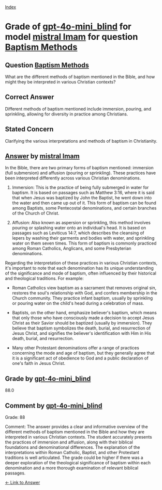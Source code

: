 
[Index](../../../../index.md)
# Grade of [gpt-4o-mini_blind](../../../grading_models/gpt-4o-mini_blind.md) for model [mistral Imam](../../../answering_models/mistral_Imam.md) for question [Baptism Methods](../../../questions/Baptism_Methods.md)

## Question [Baptism Methods](../../../questions/Baptism_Methods.md)
What are the different methods of baptism mentioned in the Bible, and how might they be interpreted in various Christian contexts?

## Correct Answer
Different methods of baptism mentioned include immersion, pouring, and sprinkling, allowing for diversity in practice among Christians.

## Stated Concern
Clarifying the various interpretations and methods of baptism in Christianity.

## [Answer](../Baptism_Methods.md) by [mistral Imam](../../../answering_models/mistral_Imam.md)
 In the Bible, there are two primary forms of baptism mentioned: immersion (full submersion) and affusion (pouring or sprinkling). These practices have been interpreted differently across various Christian denominations.

1. Immersion: This is the practice of being fully submerged in water for baptism. It is based on passages such as Matthew 3:16, where it is said that when Jesus was baptized by John the Baptist, he went down into the water and then came up out of it. This form of baptism can be found among Baptists, some Pentecostal denominations, and certain branches of the Church of Christ.

2. Affusion: Also known as aspersion or sprinkling, this method involves pouring or splashing water onto an individual's head. It is based on passages such as Leviticus 14:7, which describes the cleansing of lepers by washing their garments and bodies with water, and sprinkling water on them seven times. This form of baptism is commonly practiced among Roman Catholics, Anglicans, and some Presbyterian denominations.

Regarding the interpretation of these practices in various Christian contexts, it's important to note that each denomination has its unique understanding of the significance and mode of baptism, often influenced by their historical and theological traditions. For example:

- Roman Catholics view baptism as a sacrament that removes original sin, restores the soul's relationship with God, and confers membership in the Church community. They practice infant baptism, usually by sprinkling or pouring water on the child's head during a celebration of mass.

- Baptists, on the other hand, emphasize believer's baptism, which means that only those who have consciously made a decision to accept Jesus Christ as their Savior should be baptized (usually by immersion). They believe that baptism symbolizes the death, burial, and resurrection of Jesus Christ, and signifies the believer's identification with Him in His death, burial, and resurrection.

- Many other Protestant denominations offer a range of practices concerning the mode and age of baptism, but they generally agree that it is a significant act of obedience to God and a public declaration of one's faith in Jesus Christ.

## Grade by [gpt-4o-mini_blind](../../../grading_models/gpt-4o-mini_blind.md)
88.0

## Comment by [gpt-4o-mini_blind](../../../grading_models/gpt-4o-mini_blind.md)
Grade: 88

Comment: The answer provides a clear and informative overview of the different methods of baptism mentioned in the Bible and how they are interpreted in various Christian contexts. The student accurately presents the practices of immersion and affusion, along with their biblical foundations and denominational differences. The explanation of the interpretations within Roman Catholic, Baptist, and other Protestant traditions is well articulated. The grade could be higher if there was a deeper exploration of the theological significance of baptism within each denomination and a more thorough examination of relevant biblical passages.

[&lt;- Link to Answer](../Baptism_Methods.md)
